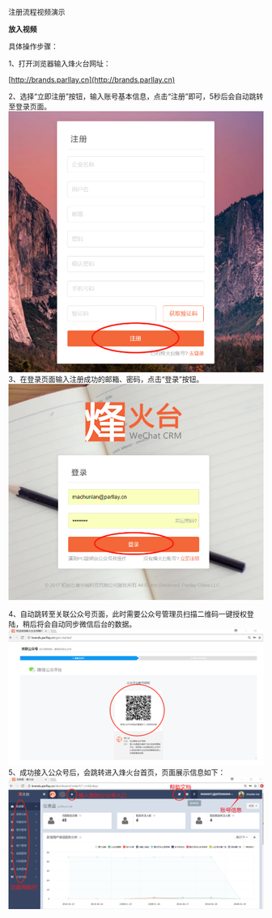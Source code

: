 注册流程视频演示

**放入视频**

具体操作步骤：

1、打开浏览器输入烽火台网址：

[http://brands.parllay.cn](http://brands.parllay.cn)

2、选择“立即注册”按钮，输入账号基本信息，点击“注册”即可，5秒后会自动跳转至登录页面。![](/assets/1516333690%281%29.jpg)3、在登录页面输入注册成功的邮箱、密码，点击“登录”按钮。![](/assets/1516334975%281%29.png)

4、自动跳转至关联公众号页面，此时需要公众号管理员扫描二维码一键授权登陆，稍后将会自动同步微信后台的数据。![](/assets/1516335190%281%29.png)5、成功接入公众号后，会跳转进入烽火台首页，页面展示信息如下：![](/assets/1516335854%281%29.png)

